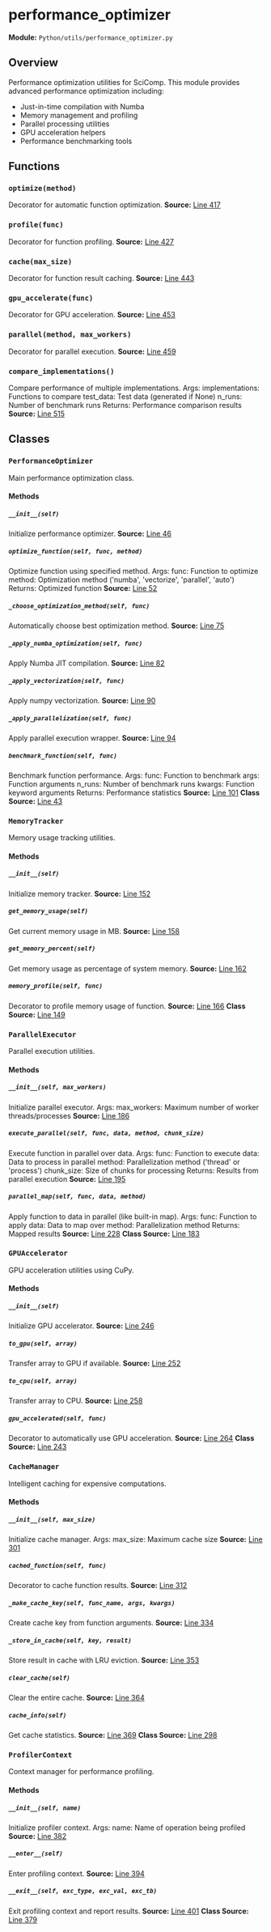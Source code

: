 # performance_optimizer
**Module:** `Python/utils/performance_optimizer.py`
## Overview
Performance optimization utilities for SciComp.
This module provides advanced performance optimization including:
- Just-in-time compilation with Numba
- Memory management and profiling
- Parallel processing utilities
- GPU acceleration helpers
- Performance benchmarking tools
## Functions
### `optimize(method)`
Decorator for automatic function optimization.
**Source:** [Line 417](Python/utils/performance_optimizer.py#L417)
### `profile(func)`
Decorator for function profiling.
**Source:** [Line 427](Python/utils/performance_optimizer.py#L427)
### `cache(max_size)`
Decorator for function result caching.
**Source:** [Line 443](Python/utils/performance_optimizer.py#L443)
### `gpu_accelerate(func)`
Decorator for GPU acceleration.
**Source:** [Line 453](Python/utils/performance_optimizer.py#L453)
### `parallel(method, max_workers)`
Decorator for parallel execution.
**Source:** [Line 459](Python/utils/performance_optimizer.py#L459)
### `compare_implementations()`
Compare performance of multiple implementations.
Args:
implementations: Functions to compare
test_data: Test data (generated if None)
n_runs: Number of benchmark runs
Returns:
Performance comparison results
**Source:** [Line 515](Python/utils/performance_optimizer.py#L515)
## Classes
### `PerformanceOptimizer`
Main performance optimization class.
#### Methods
##### `__init__(self)`
Initialize performance optimizer.
**Source:** [Line 46](Python/utils/performance_optimizer.py#L46)
##### `optimize_function(self, func, method)`
Optimize function using specified method.
Args:
func: Function to optimize
method: Optimization method ('numba', 'vectorize', 'parallel', 'auto')
Returns:
Optimized function
**Source:** [Line 52](Python/utils/performance_optimizer.py#L52)
##### `_choose_optimization_method(self, func)`
Automatically choose best optimization method.
**Source:** [Line 75](Python/utils/performance_optimizer.py#L75)
##### `_apply_numba_optimization(self, func)`
Apply Numba JIT compilation.
**Source:** [Line 82](Python/utils/performance_optimizer.py#L82)
##### `_apply_vectorization(self, func)`
Apply numpy vectorization.
**Source:** [Line 90](Python/utils/performance_optimizer.py#L90)
##### `_apply_parallelization(self, func)`
Apply parallel execution wrapper.
**Source:** [Line 94](Python/utils/performance_optimizer.py#L94)
##### `benchmark_function(self, func)`
Benchmark function performance.
Args:
func: Function to benchmark
args: Function arguments
n_runs: Number of benchmark runs
kwargs: Function keyword arguments
Returns:
Performance statistics
**Source:** [Line 101](Python/utils/performance_optimizer.py#L101)
**Class Source:** [Line 43](Python/utils/performance_optimizer.py#L43)
### `MemoryTracker`
Memory usage tracking utilities.
#### Methods
##### `__init__(self)`
Initialize memory tracker.
**Source:** [Line 152](Python/utils/performance_optimizer.py#L152)
##### `get_memory_usage(self)`
Get current memory usage in MB.
**Source:** [Line 158](Python/utils/performance_optimizer.py#L158)
##### `get_memory_percent(self)`
Get memory usage as percentage of system memory.
**Source:** [Line 162](Python/utils/performance_optimizer.py#L162)
##### `memory_profile(self, func)`
Decorator to profile memory usage of function.
**Source:** [Line 166](Python/utils/performance_optimizer.py#L166)
**Class Source:** [Line 149](Python/utils/performance_optimizer.py#L149)
### `ParallelExecutor`
Parallel execution utilities.
#### Methods
##### `__init__(self, max_workers)`
Initialize parallel executor.
Args:
max_workers: Maximum number of worker threads/processes
**Source:** [Line 186](Python/utils/performance_optimizer.py#L186)
##### `execute_parallel(self, func, data, method, chunk_size)`
Execute function in parallel over data.
Args:
func: Function to execute
data: Data to process in parallel
method: Parallelization method ('thread' or 'process')
chunk_size: Size of chunks for processing
Returns:
Results from parallel execution
**Source:** [Line 195](Python/utils/performance_optimizer.py#L195)
##### `parallel_map(self, func, data, method)`
Apply function to data in parallel (like built-in map).
Args:
func: Function to apply
data: Data to map over
method: Parallelization method
Returns:
Mapped results
**Source:** [Line 228](Python/utils/performance_optimizer.py#L228)
**Class Source:** [Line 183](Python/utils/performance_optimizer.py#L183)
### `GPUAccelerator`
GPU acceleration utilities using CuPy.
#### Methods
##### `__init__(self)`
Initialize GPU accelerator.
**Source:** [Line 246](Python/utils/performance_optimizer.py#L246)
##### `to_gpu(self, array)`
Transfer array to GPU if available.
**Source:** [Line 252](Python/utils/performance_optimizer.py#L252)
##### `to_cpu(self, array)`
Transfer array to CPU.
**Source:** [Line 258](Python/utils/performance_optimizer.py#L258)
##### `gpu_accelerated(self, func)`
Decorator to automatically use GPU acceleration.
**Source:** [Line 264](Python/utils/performance_optimizer.py#L264)
**Class Source:** [Line 243](Python/utils/performance_optimizer.py#L243)
### `CacheManager`
Intelligent caching for expensive computations.
#### Methods
##### `__init__(self, max_size)`
Initialize cache manager.
Args:
max_size: Maximum cache size
**Source:** [Line 301](Python/utils/performance_optimizer.py#L301)
##### `cached_function(self, func)`
Decorator to cache function results.
**Source:** [Line 312](Python/utils/performance_optimizer.py#L312)
##### `_make_cache_key(self, func_name, args, kwargs)`
Create cache key from function arguments.
**Source:** [Line 334](Python/utils/performance_optimizer.py#L334)
##### `_store_in_cache(self, key, result)`
Store result in cache with LRU eviction.
**Source:** [Line 353](Python/utils/performance_optimizer.py#L353)
##### `clear_cache(self)`
Clear the entire cache.
**Source:** [Line 364](Python/utils/performance_optimizer.py#L364)
##### `cache_info(self)`
Get cache statistics.
**Source:** [Line 369](Python/utils/performance_optimizer.py#L369)
**Class Source:** [Line 298](Python/utils/performance_optimizer.py#L298)
### `ProfilerContext`
Context manager for performance profiling.
#### Methods
##### `__init__(self, name)`
Initialize profiler context.
Args:
name: Name of operation being profiled
**Source:** [Line 382](Python/utils/performance_optimizer.py#L382)
##### `__enter__(self)`
Enter profiling context.
**Source:** [Line 394](Python/utils/performance_optimizer.py#L394)
##### `__exit__(self, exc_type, exc_val, exc_tb)`
Exit profiling context and report results.
**Source:** [Line 401](Python/utils/performance_optimizer.py#L401)
**Class Source:** [Line 379](Python/utils/performance_optimizer.py#L379)